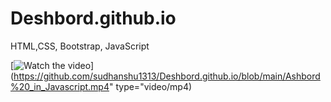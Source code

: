 # Deshbord.github.io
HTML,CSS, Bootstrap, JavaScript 



[![Watch the video](https://img.youtube.com/vi/YOUR_VIDEO_ID_HERE/0.jpg)](https://github.com/sudhanshu1313/Deshbord.github.io/blob/main/Ashbord%20_in_Javascript.mp4" type="video/mp4)

